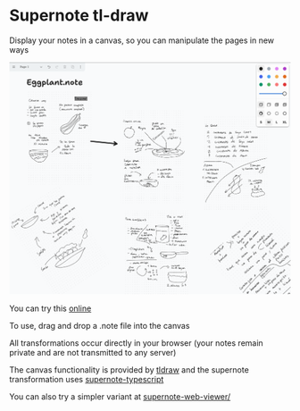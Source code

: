 # Supernote tl-draw

Display your notes in a canvas, so you can manipulate the pages in new ways

![img.png](img.png)

You can try this [online](https://cristianvasquez.github.io/supernote-tldraw/
)

To use, drag and drop a .note file into the canvas

All transformations occur directly in your browser (your notes remain private and are not transmitted to any server)

The canvas functionality is provided by [tldraw](https://github.com/tldraw/tldraw) and the supernote transformation
uses [supernote-typescript](https://github.com/philips/supernote-typescript)

You can also try a simpler variant at [supernote-web-viewer/](https://cristianvasquez.github.io/supernote-web-viewer/)



